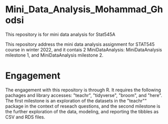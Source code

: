 # Mini_Data_Analysis_Mohammad_Ghodsi
This repository is for mini data analysis for Stat545A

This repository address the mini data analysis assignment for STAT545 course in winter 2022, and it contais 2 MiniDataAnalysis: MiniDataAnalysis milestone 1, and MiniDataAnalysis milestone 2.

# Engagement
The engagement with this repository is through R. It requires the following pachages and library accesses: "teachr", "tidyverse", "broom", and "here". The first milestone is an exploration of the datasets in the "teachr"" package in the context of reseach questions, and the second milestone is the further exploration of the data, modeling, and reporting the tibbles as CSV and RDS files. 
